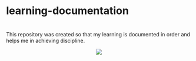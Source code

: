 # <h1 text-align="center">learning-documentation <h1>
This repository was created so that my learning is documented in order and helps me in achieving discipline.
<p align="center" border-radius="15px"><a><img align="middle" src="https://github.com/damar-glh/learning-documentation/assets/114411272/b1e20e26-8499-4988-8e9a-170c34828822.gif"></a></p>
